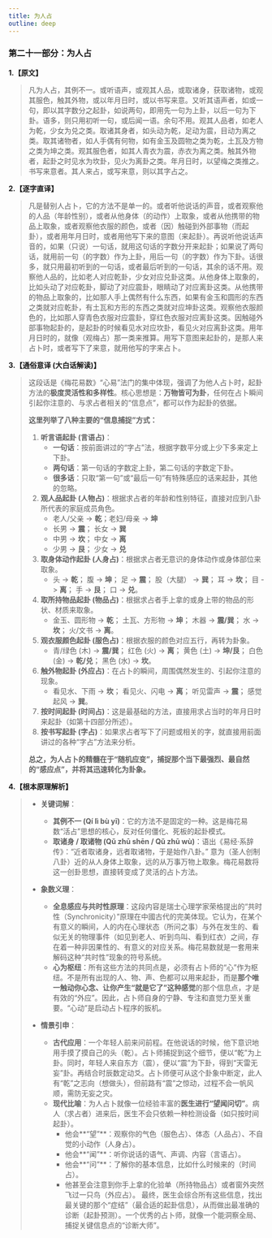 ```yaml
---
title: 为人占
outline: deep
---
```

  
### **第二十一部分：为人占**

**1.【原文】**
> 凡为人占，其例不一。或听语声，或观其人品，或取诸身，获取诸物，或观其服色，触其外物，或以年月日时，或以书写来意。又听其语声者，如或一句，即以其字数分之起卦，如说两句，即用先一句为上卦，以后一句为下卦。语多，则只用初听一句，或后闻一语。余句不用。观其人品者，如老人为乾，少女为兑之类。取诸其身者，如头动为乾，足动为震，目动为离之类。取其诸物者，如人手偶有何物，如有金玉及圆物之类为乾，土瓦及方物之类为坤之类。观其服色者，如其人青衣为震，赤衣为离之类。触其外物者，起卦之时见水为坎卦，见火为离卦之类。年月日时，以望梅之类推之。书写来意者。其人来占，或写来意，则以其字占之。

**2.【逐字直译】**
> 凡是替别人占卜，它的方法不是单一的。或者听他说话的声音，或者观察他的人品（年龄性别），或者从他身体（的动作）上取象，或者从他携带的物品上取象，或者观察他衣服的颜色，或者（因）触碰到外部事物（而起卦），或者用年月日时，或者用他写下来的意图（来起卦）。再说听他说话声音的，如果（只说）一句话，就用这句话的字数分开来起卦；如果说了两句话，就用前一句（的字数）作为上卦，用后一句（的字数）作为下卦。话很多，就只用最初听到的一句话，或者最后听到的一句话，其余的话不用。观察他人品的，比如老人对应乾卦，少女对应兑卦这类。从他身体上取象的，比如头动了对应乾卦，脚动了对应震卦，眼睛动了对应离卦这类。从他携带的物品上取象的，比如那人手上偶然有什么东西，如果有金玉和圆形的东西之类就对应乾卦，有土瓦和方形的东西之类就对应坤卦这类。观察他衣服颜色的，比如那人穿青色衣服对应震卦，穿红色衣服对应离卦这类。因触碰外部事物起卦的，是起卦的时候看见水对应坎卦，看见火对应离卦这类。用年月日时的，就像（观梅占）那一类来推算。用写下意图来起卦的，是那人来占卜时，或者写下了来意，就用他写的字来占卜。

**3.【通俗意译 (大白话解读)】**
> 这段话是《梅花易数》“心易”法门的集中体现，强调了为他人占卜时，起卦方法的**极度灵活性和多样性**。核心思想是：**万物皆可为卦**，任何在占卜瞬间引起你注意的、与求占者相关的“信息点”，都可以作为起卦的依据。
> 
> **这里列举了八种主要的“信息捕捉”方式：**
> 
> 1.  **听言语起卦 (言语占)**：
>     *   **一句话**：按前面讲过的“字占”法，根据字数平分或上少下多来定上下卦。
>     *   **两句话**：第一句话的字数定上卦，第二句话的字数定下卦。
>     *   **很多话**：只取“第一句”或“最后一句”有特殊感应的话来起卦，其他的忽略。
> 2.  **观人品起卦 (人物占)**：根据求占者的年龄和性别特征，直接对应到八卦所代表的家庭成员角色。
>     *   老人/父亲 -> **乾**；老妇/母亲 -> **坤**
>     *   长男 -> **震**； 长女 -> **巽**
>     *   中男 -> **坎**； 中女 -> **离**
>     *   少男 -> **艮**； 少女 -> **兑**
> 3.  **取身体动作起卦 (人身占)**：根据求占者无意识的身体动作或身体部位来取象。
>     *   头 -> **乾**； 腹 -> **坤**； 足 -> **震**； 股（大腿） -> **巽**； 耳 -> **坎**； 目 -> **离**； 手 -> **艮**； 口 -> **兑**。
> 4.  **取所持物品起卦 (物品占)**：根据求占者手上拿的或身上带的物品的形状、材质来取象。
>     *   金玉、圆形物 -> **乾**； 土瓦、方形物 -> **坤**； 木器 -> **震/巽**； 水 -> **坎**； 火/文书 -> **离**。
> 5.  **观衣服颜色起卦 (服色占)**：根据衣服的颜色对应五行，再转为卦象。
>     *   青/绿色 (木) -> **震/巽**； 红色 (火) -> **离**； 黄色 (土) -> **坤/艮**； 白色 (金) -> **乾/兑**； 黑色 (水) -> **坎**。
> 6.  **触外物起卦 (外应占)**：在占卜的瞬间，周围偶然发生的、引起你注意的现象。
>     *   看见水、下雨 -> **坎**； 看见火、闪电 -> **离**； 听见雷声 -> **震**； 感觉起风 -> **巽**。
> 7.  **按时间起卦 (时间占)**：这是最基础的方法，直接用求占当时的年月日时来起卦（如第十四部分所述）。
> 8.  **按书写起卦 (字占)**：如果求占者写下了问题或相关的字，就直接用前面讲过的各种“字占”方法来分析。
> 
> **总之，为人占卜的精髓在于“随机应变”，捕捉那个当下最强烈、最自然的“感应点”，并将其迅速转化为卦象。**

**4.【根本原理解析】**
> *   **关键词解**：
>     *   **其例不一 (Qí lì bù yī)**：它的方法不是固定的一种。这是梅花易数“活占”思想的核心，反对任何僵化、死板的起卦模式。
>     *   **取诸身 / 取诸物 (Qǔ zhū shēn / Qǔ zhū wù)**：语出《易经·系辞传》：“近者取诸身，远者取诸物，于是始作八卦。” 意为（圣人创制八卦）近的从人身体上取象，远的从万事万物上取象。梅花易数将这一创卦思想，直接转变成了灵活的占卜方法。
> 
> *   **象数义理**：
>     *   **全息感应与共时性原理**：这段内容是瑞士心理学家荣格提出的“共时性（Synchronicity）”原理在中國古代的完美体现。它认为，在某个有意义的瞬间，人的内在心理状态（所问之事）与外在发生的、看似无关的物理事件（如见到老人、听到鸟叫、看到红衣）之间，存在着一种非因果性的、有意义的对应关系。梅花易数就是一套用来解码这种“共时性”现象的符号系统。
>     *   **心为枢纽**：所有这些方法的共同点是，必须有占卜师的“心”作为枢纽。不是所有出现的人、物、声、色都可以用来起卦，而是**那个唯一触动你心念、让你产生“就是它了”这种感觉**的那个信息点，才是有效的“外应”。因此，占卜师自身的宁静、专注和直觉力至关重要。“心动”是启动占卜程序的扳机。
> 
> *   **情景引申**：
>     *   **古代应用**：一个年轻人前来问前程。在他说话的时候，他下意识地用手摸了摸自己的头（乾）。占卜师捕捉到这个细节，便以“乾”为上卦。同时，年轻人来自东方（震），便以“震”为下卦，得到“天雷无妄”卦。再结合时辰数定动爻。占卜师便可从这个卦象中断定，此人有“乾”之志向（想做头），但前路有“震”之惊动，过程不会一帆风顺，需防无妄之灾。
>     *   **现代比喻**：为人占卜就像一位经验丰富的**医生进行“望闻问切”**。病人（求占者）进来后，医生不会只依赖一种检测设备（如只按时间起卦）。
>         *   他会**“望”**：观察你的气色（服色占）、体态（人品占）、不自觉的小动作（人身占）。
>         *   他会**“闻”**：听你说话的语气、声调、内容（言语占）。
>         *   他会**“问”**：了解你的基本信息，比如什么时候来的（时间占）。
>         *   他甚至会注意到你手上拿的化验单（所持物品占）或者窗外突然飞过一只鸟（外应占）。
>         最终，医生会综合所有这些信息，找出最关键的那个“症结”（最合适的起卦信息），从而做出最准确的诊断（起卦预测）。一个优秀的占卜师，就像一个能洞察全局、捕捉关键信息点的“诊断大师”。

